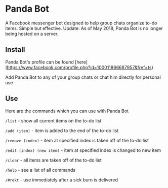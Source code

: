 # Panda Bot
A Facebook messenger bot designed to help group chats organize to-do items. Simple but effective.
Update: As of May 2018, Panda Bot is no longer being hosted on a server.

## Install 
Panda Bot's profile can be found [here] (https://www.facebook.com/profile.php?id=100011866687957&fref=ts)

Add Panda Bot to any of your group chats or chat him directly for personal use
## Use
Here are the commands which you can use with Panda Bot

`/list` - show all current items on the to-do list

`/add (item)` - item is added to the end of the to-do list

`/remove (index)` - item at specified index is taken off of the to-do list

`/edit (index) (new item)` - item at specified index is changed to new item

`/clear` - all items are taken off of the to-do list

`/help` - see a list of all commands

`/#rekt` - use immediately after a sick burn is delivered

